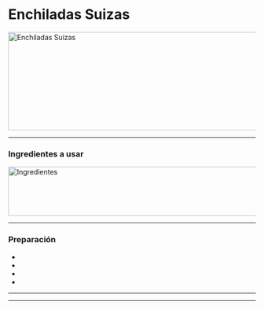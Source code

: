 # **Enchiladas Suizas**
<img src = "https://www.recetasnestle.com.mx/sites/default/files/styles/recipe_detail_desktop/public/srh_recipes/bf5c4725e0960701a77e94966aab5a6a.webp?itok=u3oMwJyC" alt = "Enchiladas Suizas" style="width:800px;height:200px;">





- - -

### Ingredientes a usar
<img src = "https://thefoodtech.com/wp-content/uploads/2024/01/Ingredientes-culinarios.jpg" alt = "Ingredientes" style="width:1500px;height:100px;">



- - -

### Preparación

*
*
*
*

- - -



- - -



